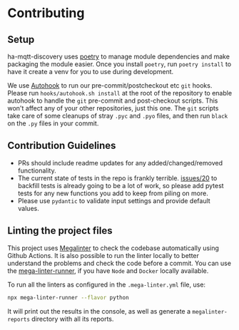 # Contributing

## Setup

ha-mqtt-discovery uses [poetry](https://python-poetry.org/) to manage module dependencies and make packaging the module easier. Once you install `poetry`, run `poetry install` to have it create a venv for you to use during development.

We use [Autohook](https://github.com/Autohook/Autohook) to run our pre-commit/postcheckout etc `git` hooks.  Please run `hooks/autohook.sh install` at the root of the repository to enable autohook to handle the `git` pre-commit and post-checkout scripts. This won't affect any of your other repositories, just this one. The `git` scripts take care of some cleanups of stray `.pyc` and `.pyo` files, and then run `black` on the `.py` files in your commit.

## Contribution Guidelines

- PRs should include readme updates for any added/changed/removed functionality.
- The current state of tests in the repo is frankly terrible. [issues/20](https://github.com/unixorn/ha-mqtt-discovery/issues/20) to backfill tests is already going to be a lot of work, so please add pytest tests for any new functions you add to keep from piling on more.
- Please use `pydantic` to validate input settings and provide default values.

## Linting the project files

This project uses [Megalinter](https://megalinter.io/latest/) to check the codebase automatically using Github Actions.
It is also possible to run the linter locally to better understand the problems and check the code before a commit.
You can use the [mega-linter-runner](https://megalinter.io/latest/mega-linter-runner/#installation), if you have `Node` and `Docker` locally available.

To run all the linters as configured in the `.mega-linter.yml` file, use:

```bash
npx mega-linter-runner --flavor python
```

It will print out the results in the console, as well as generate a `megalinter-reports` directory with all its reports.
